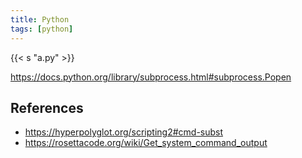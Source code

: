 ```yaml
---
title: Python
tags: [python]
---
```


{{< s "a.py" >}}

<https://docs.python.org/library/subprocess.html#subprocess.Popen>

## References

- <https://hyperpolyglot.org/scripting2#cmd-subst>
- <https://rosettacode.org/wiki/Get_system_command_output>
